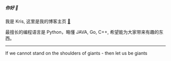 
##### 你好 👋

我是 Kris, 这里是我的博客主页 [📃](https://kr1s77.github.io/)

最擅长的编程语言是 Python，略懂 JAVA, Go, C++, 希望能为大家带来有趣的东西。

---
If we cannot stand on the shoulders of giants - then let us be giants

